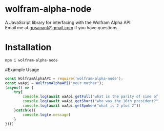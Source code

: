 # wolfram-alpha-node
A JavaScript library for interfacing with the Wolfram Alpha API
<br>
Email me at gpsanant@gmail.com if you have questions.

# Installation
```js script
npm i wolfram-alpha-node
```

#Example Usage
```js script
const WolframAlphaAPI = require('wolfram-alpha-node');
const waApi = WolframAlphaAPI("your mother");
(async() => {
    try{
        console.log(await waApi.getFull('what is the parity of sine of x'))
        console.log(await waApi.getShort("who was the 16th president?"))
        console.log(await waApi.getSpoken("what is 2 plus 2"))
    }catch(e){
        console.log(e.message)
    }
})()
```
